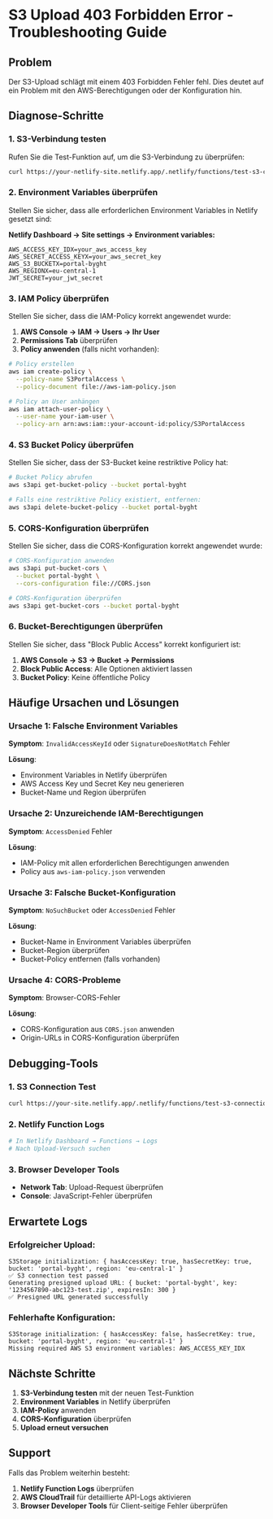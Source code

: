 # S3 Upload 403 Forbidden Error - Troubleshooting Guide

## Problem
Der S3-Upload schlägt mit einem 403 Forbidden Fehler fehl. Dies deutet auf ein Problem mit den AWS-Berechtigungen oder der Konfiguration hin.

## Diagnose-Schritte

### 1. S3-Verbindung testen
Rufen Sie die Test-Funktion auf, um die S3-Verbindung zu überprüfen:

```bash
curl https://your-netlify-site.netlify.app/.netlify/functions/test-s3-connection
```

### 2. Environment Variables überprüfen
Stellen Sie sicher, dass alle erforderlichen Environment Variables in Netlify gesetzt sind:

**Netlify Dashboard → Site settings → Environment variables:**

```env
AWS_ACCESS_KEY_IDX=your_aws_access_key
AWS_SECRET_ACCESS_KEYX=your_aws_secret_key
AWS_S3_BUCKETX=portal-byght
AWS_REGIONX=eu-central-1
JWT_SECRET=your_jwt_secret
```

### 3. IAM Policy überprüfen
Stellen Sie sicher, dass die IAM-Policy korrekt angewendet wurde:

1. **AWS Console → IAM → Users → Ihr User**
2. **Permissions Tab** überprüfen
3. **Policy anwenden** (falls nicht vorhanden):

```bash
# Policy erstellen
aws iam create-policy \
  --policy-name S3PortalAccess \
  --policy-document file://aws-iam-policy.json

# Policy an User anhängen
aws iam attach-user-policy \
  --user-name your-iam-user \
  --policy-arn arn:aws:iam::your-account-id:policy/S3PortalAccess
```

### 4. S3 Bucket Policy überprüfen
Stellen Sie sicher, dass der S3-Bucket keine restriktive Policy hat:

```bash
# Bucket Policy abrufen
aws s3api get-bucket-policy --bucket portal-byght

# Falls eine restriktive Policy existiert, entfernen:
aws s3api delete-bucket-policy --bucket portal-byght
```

### 5. CORS-Konfiguration überprüfen
Stellen Sie sicher, dass die CORS-Konfiguration korrekt angewendet wurde:

```bash
# CORS-Konfiguration anwenden
aws s3api put-bucket-cors \
  --bucket portal-byght \
  --cors-configuration file://CORS.json

# CORS-Konfiguration überprüfen
aws s3api get-bucket-cors --bucket portal-byght
```

### 6. Bucket-Berechtigungen überprüfen
Stellen Sie sicher, dass "Block Public Access" korrekt konfiguriert ist:

1. **AWS Console → S3 → Bucket → Permissions**
2. **Block Public Access**: Alle Optionen aktiviert lassen
3. **Bucket Policy**: Keine öffentliche Policy

## Häufige Ursachen und Lösungen

### Ursache 1: Falsche Environment Variables
**Symptom**: `InvalidAccessKeyId` oder `SignatureDoesNotMatch` Fehler

**Lösung**: 
- Environment Variables in Netlify überprüfen
- AWS Access Key und Secret Key neu generieren
- Bucket-Name und Region überprüfen

### Ursache 2: Unzureichende IAM-Berechtigungen
**Symptom**: `AccessDenied` Fehler

**Lösung**:
- IAM-Policy mit allen erforderlichen Berechtigungen anwenden
- Policy aus `aws-iam-policy.json` verwenden

### Ursache 3: Falsche Bucket-Konfiguration
**Symptom**: `NoSuchBucket` oder `AccessDenied` Fehler

**Lösung**:
- Bucket-Name in Environment Variables überprüfen
- Bucket-Region überprüfen
- Bucket-Policy entfernen (falls vorhanden)

### Ursache 4: CORS-Probleme
**Symptom**: Browser-CORS-Fehler

**Lösung**:
- CORS-Konfiguration aus `CORS.json` anwenden
- Origin-URLs in CORS-Konfiguration überprüfen

## Debugging-Tools

### 1. S3 Connection Test
```bash
curl https://your-site.netlify.app/.netlify/functions/test-s3-connection
```

### 2. Netlify Function Logs
```bash
# In Netlify Dashboard → Functions → Logs
# Nach Upload-Versuch suchen
```

### 3. Browser Developer Tools
- **Network Tab**: Upload-Request überprüfen
- **Console**: JavaScript-Fehler überprüfen

## Erwartete Logs

### Erfolgreicher Upload:
```
S3Storage initialization: { hasAccessKey: true, hasSecretKey: true, bucket: 'portal-byght', region: 'eu-central-1' }
✅ S3 connection test passed
Generating presigned upload URL: { bucket: 'portal-byght', key: '1234567890-abc123-test.zip', expiresIn: 300 }
✅ Presigned URL generated successfully
```

### Fehlerhafte Konfiguration:
```
S3Storage initialization: { hasAccessKey: false, hasSecretKey: true, bucket: 'portal-byght', region: 'eu-central-1' }
Missing required AWS S3 environment variables: AWS_ACCESS_KEY_IDX
```

## Nächste Schritte

1. **S3-Verbindung testen** mit der neuen Test-Funktion
2. **Environment Variables** in Netlify überprüfen
3. **IAM-Policy** anwenden
4. **CORS-Konfiguration** überprüfen
5. **Upload erneut versuchen**

## Support

Falls das Problem weiterhin besteht:
1. **Netlify Function Logs** überprüfen
2. **AWS CloudTrail** für detaillierte API-Logs aktivieren
3. **Browser Developer Tools** für Client-seitige Fehler überprüfen
